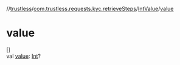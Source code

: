 //[trustless](../../../index.md)/[com.trustless.requests.kyc.retrieveSteps](../index.md)/[IntValue](index.md)/[value](value.md)

# value

[]\
val [value](value.md): [Int](https://kotlinlang.org/api/latest/jvm/stdlib/kotlin/-int/index.html)?
